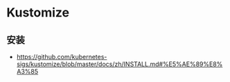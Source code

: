# Kustomize

## 安装

- https://github.com/kubernetes-sigs/kustomize/blob/master/docs/zh/INSTALL.md#%E5%AE%89%E8%A3%85
